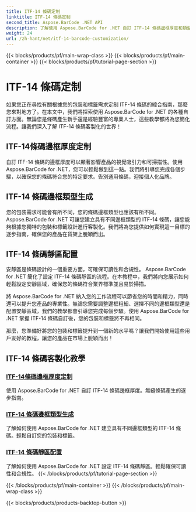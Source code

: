 ```yaml
---
title: ITF-14 條碼定制
linktitle: ITF-14 條碼定制
second_title: Aspose.BarCode .NET API
description: 了解使用 Aspose.BarCode for .NET 自訂 ITF-14 條碼邊框厚度和類型。輕鬆優化您的包裝和標籤。
weight: 24
url: /zh-hant/net/itf-14-barcode-customization/
---
```


{{< blocks/products/pf/main-wrap-class >}}
{{< blocks/products/pf/main-container >}}
{{< blocks/products/pf/tutorial-page-section >}}

# ITF-14 條碼定制

如果您正在尋找有關根據您的包裝和標籤需求定制 ITF-14 條碼的綜合指南，那麼您來對地方了。在本文中，我們將探索使用 Aspose.BarCode for .NET 的各種自訂方面。無論您是條碼產生新手還是經驗豐富的專業人士，這些教學都將為您簡化流程。讓我們深入了解 ITF-14 條碼客製化的世界！

## ITF-14條碼邊框厚度定制
自訂 ITF-14 條碼的邊框厚度可以顯著影響產品的視覺吸引力和可掃描性。使用 Aspose.BarCode for .NET，您可以輕鬆做到這一點。我們將引導您完成各個步驟，以確保您的條碼符合您的特定要求。告別通用條碼，迎接個人化品牌。

## ITF-14 條碼邊框類型生成
您的包裝需求可能會有所不同，您的條碼邊框類型也應該有所不同。 Aspose.BarCode for .NET 可讓您建立具有不同邊框類型的 ITF-14 條碼，讓您能夠根據您獨特的包裝和標籤設計進行客製化。我們將為您提供如何實現這一目標的逐步指南，確保您的產品在貨架上脫穎而出。

## ITF-14 條碼靜區配置
安靜區是條碼設計的一個重要方面，可確保可讀性和合規性。 Aspose.BarCode for .NET 簡化了設定 ITF-14 條碼靜區的流程。在本教程中，我們將向您展示如何輕鬆設定安靜區域，確保您的條碼符合業界標準並且易於掃描。

將 Aspose.BarCode for .NET 納入您的工作流程可以節省您的時間和精力，同時還可以提升您產品的專業性。無論您需要調整邊框粗細、選擇不同的邊框類型還是配置安靜區域，我們的教學都會引導您完成每個步驟。使用 Aspose.BarCode for .NET 掌握 ITF-14 條碼自訂後，您的包裝和標籤將不再相同。

那麼，您準備好將您的包裝和標籤提升到一個新的水平嗎？讓我們開始使用這些用戶友好的教程，讓您的產品在市場上脫穎而出！
## ITF-14 條碼客製化教學
### [ITF-14條碼邊框厚度定制](./itf-14-barcode-border-thickness-customization/)
使用 Aspose.BarCode for .NET 自訂 ITF-14 條碼邊框厚度。無縫條碼產生的逐步指南。
### [ITF-14 條碼邊框類型生成](./itf-14-barcode-border-type-generation/)
了解如何使用 Aspose.BarCode for .NET 建立具有不同邊框類型的 ITF-14 條碼。輕鬆自訂您的包裝和標籤。
### [ITF-14 條碼靜區配置](./itf-14-barcode-quiet-zone-configuration/)
了解如何使用 Aspose.BarCode for .NET 設定 ITF-14 條碼靜區。輕鬆確保可讀性和合規性。
{{< /blocks/products/pf/tutorial-page-section >}}

{{< /blocks/products/pf/main-container >}}
{{< /blocks/products/pf/main-wrap-class >}}

{{< blocks/products/products-backtop-button >}}
